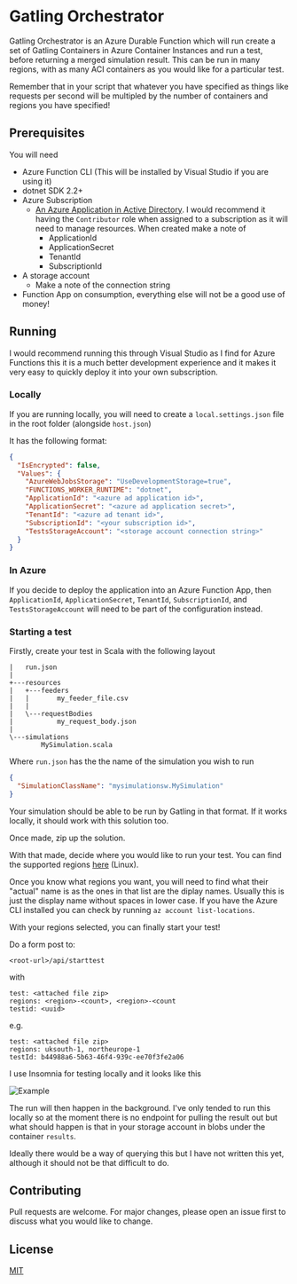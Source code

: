 # Gatling Orchestrator

Gatling Orchestrator is an Azure Durable Function which will run create a set of Gatling Containers in Azure Container Instances and run a test, before returning a merged simulation result. This can be run in many regions, with as many ACI containers as you would like for a particular test.

Remember that in your script that whatever you have specified as things like requests per second will be multipled by the number of containers and regions you have specified!

## Prerequisites

You will need

- Azure Function CLI (This will be installed by Visual Studio if you are using it)
- dotnet SDK 2.2+
- Azure Subscription
  - [An Azure Application in Active Directory](https://docs.microsoft.com/en-us/azure/active-directory/develop/howto-create-service-principal-portal). I would recommend it having the `Contributor` role when assigned to a subscription as it will need to manage resources. When created make a note of
    - ApplicationId
    - ApplicationSecret
    - TenantId
    - SubscriptionId
- A storage account
  - Make a note of the connection string
- Function App on consumption, everything else will not be a good use of money!

## Running

I would recommend running this through Visual Studio as I find for Azure Functions this it is a much better development experience and it makes it very easy to quickly deploy it into your own subscription.

### Locally

If you are running locally, you will need to create a `local.settings.json` file in the root folder (alongside `host.json`)

It has the following format:

```json
{
  "IsEncrypted": false,
  "Values": {
    "AzureWebJobsStorage": "UseDevelopmentStorage=true",
    "FUNCTIONS_WORKER_RUNTIME": "dotnet",
    "ApplicationId": "<azure ad application id>",
    "ApplicationSecret": "<azure ad application secret>",
    "TenantId": "<azure ad tenant id>",
    "SubscriptionId": "<your subscription id>",
    "TestsStorageAccount": "<storage account connection string>"
  }
}
```

### In Azure

If you decide to deploy the application into an Azure Function App, then `ApplicationId`, `ApplicationSecret`, `TenantId`, `SubscriptionId`, and `TestsStorageAccount` will need to be part of the configuration instead.

### Starting a test

Firstly, create your test in Scala with the following layout

```
|   run.json
|
+---resources
|   +---feeders
|   |       my_feeder_file.csv
|   |
|   \---requestBodies
|           my_request_body.json
|
\---simulations
        MySimulation.scala
```

Where `run.json` has the the name of the simulation you wish to run

```json
{
  "SimulationClassName": "mysimulationsw.MySimulation"
}
```

Your simulation should be able to be run by Gatling in that format. If it works locally, it should work with this solution too.

Once made, zip up the solution.

With that made, decide where you would like to run your test. You can find the supported regions [here](https://docs.microsoft.com/bs-latn-ba/azure/container-instances/container-instances-region-availability) (Linux).

Once you know what regions you want, you will need to find what their "actual" name is as the ones in that list are the diplay names. Usually this is just the display name without spaces in lower case. If you have the Azure CLI installed you can check by running `az account list-locations`.

With your regions selected, you can finally start your test!

Do a form post to:

`<root-url>/api/starttest`

with

```
test: <attached file zip>
regions: <region>-<count>, <region>-<count
testid: <uuid>
```

e.g.

```
test: <attached file zip>
regions: uksouth-1, northeurope-1
testId: b44988a6-5b63-46f4-939c-ee70f3fe2a06
```

I use Insomnia for testing locally and it looks like this

![Example](https://i.imgur.com/BuTWwdT.png)

The run will then happen in the background. I've only tended to run this locally so at the moment there is no endpoint for pulling the result out but what should happen is that in your storage account in blobs under the container `results`.

Ideally there would be a way of querying this but I have not written this yet, although it should not be that difficult to do.

## Contributing

Pull requests are welcome. For major changes, please open an issue first to discuss what you would like to change.

## License

[MIT](https://choosealicense.com/licenses/mit/)
